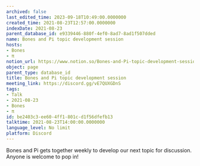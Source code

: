 ```yaml
---
archived: false
last_edited_time: 2023-09-18T10:49:00.0000000
created_time: 2021-08-23T12:57:00.0000000
indexDate: 2021-08-23
parent_database_id: e9339446-880f-4ef0-8ad7-8ad1f507dded
name: Bones and Pi topic development session
hosts:
- Bones
- π
notion_url: https://www.notion.so/Bones-and-Pi-topic-development-session-be2403c3ee604ff1801cd1f56dfefb13
object: page
parent_type: database_id
title: Bones and Pi topic development session
meeting_link: https://discord.gg/vE7QUXGDnS
tags:
- Talk
- 2021-08-23
- Bones
- π
id: be2403c3-ee60-4ff1-801c-d1f56dfefb13
talktime: 2021-08-23T14:00:00.0000000
language_level: No limit
platform: Discord
---
```


Bones and Pi gets together weekly to develop our next topic for discussion.
Anyone is welcome to pop in!










